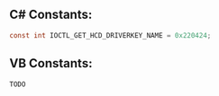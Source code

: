 
## C# Constants:
```cs
const int IOCTL_GET_HCD_DRIVERKEY_NAME = 0x220424;
```

## VB Constants:
```cs
TODO
```
